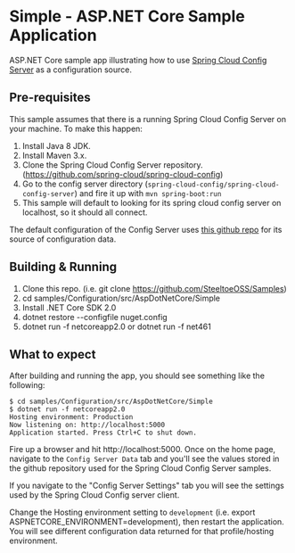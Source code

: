 # Simple - ASP.NET Core Sample Application

ASP.NET Core sample app illustrating how to use [Spring Cloud Config Server](http://projects.spring.io/spring-cloud) as a configuration source.

## Pre-requisites

This sample assumes that there is a running Spring Cloud Config Server on your machine. To make this happen:

1. Install Java 8 JDK.
1. Install Maven 3.x.
1. Clone the Spring Cloud Config Server repository. (https://github.com/spring-cloud/spring-cloud-config)
1. Go to the config server directory (`spring-cloud-config/spring-cloud-config-server`) and fire it up with `mvn spring-boot:run`
1. This sample will default to looking for its spring cloud config server on localhost, so it should all connect.

The default configuration of the Config Server uses [this github repo]( https://github.com/spring-cloud-samples/config-repo) for its source of configuration data.

## Building & Running

1. Clone this repo. (i.e. git clone https://github.com/SteeltoeOSS/Samples)
1. cd samples/Configuration/src/AspDotNetCore/Simple
1. Install .NET Core SDK 2.0
1. dotnet restore --configfile nuget.config
1. dotnet run -f netcoreapp2.0 or dotnet run -f net461

## What to expect

After building and running the app, you should see something like the following:

```text
$ cd samples/Configuration/src/AspDotNetCore/Simple
$ dotnet run -f netcoreapp2.0
Hosting environment: Production
Now listening on: http://localhost:5000
Application started. Press Ctrl+C to shut down.
```

Fire up a browser and hit http://localhost:5000.  Once on the home page, navigate to the `Config Server Data` tab and you'll see the values stored in the github repository used for the Spring Cloud Config Server samples.

If you navigate to the "Config Server Settings" tab you will see the settings used by the Spring Cloud Config server client.

Change the Hosting environment setting to `development` (i.e. export ASPNETCORE_ENVIRONMENT=development), then restart the application. You will see different configuration data returned for that profile/hosting environment.